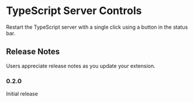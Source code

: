 # TypeScript Server Controls

Restart the TypeScript server with a single click using a button in the status bar.

## Release Notes

Users appreciate release notes as you update your extension.

### 0.2.0

Initial release
